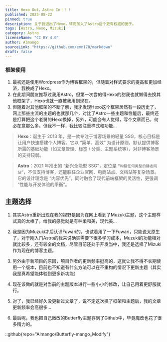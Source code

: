 ```yaml
---
title: Hexo Out，Astro In！！！
published: 2025-08-22
pinned: true
description: 关于我退出了Hexo，转而加入了Astro这个更有权威的圈子。
tags: [Astro, Hexo, Mizuki]
category: Astro
licenseName: "CC BY 4.0"
author: Almango
sourceLink: "https://github.com/emn178/markdown"
draft: false
---
```



### 框架使用

1. 最初还是使用Wordpress作为博客框架的，但随着对样式要求的提高和更加经济，我换成了Hexo。
2. 在此期间朋友推荐过我用Astro，但第一次尝的得Hexo的甜我也就懒得去换其他框架了，Hexo也就一直被我用到现在。
3. 但随着对其他框架的不断了解，我才发现Hexo这个框架居然有一段历史了，网上那些主流的主题的也就那几个，对比了Astro一些主题和性能后，最终还是打算把这个老舅的Hexo换掉，另外，可能会有人觉得，写个文章而已，何必在意那么多。但我不一样，我比较注重样式和功能...

>**Hexo**：诞生于 2013 年，是一款专注于博客场景的轻量 SSG，核心目标是让用户快速搭建个人博客。它以 “简单、高效” 为设计原则，默认提供博客所需的基础功能（如文章管理、标签 / 分类、主题系统等），对非博客场景的支持较弱。

>**Astro**：2021 年推出的 “新兴全能型 SSG”，定位是 `“构建任何类型的静态网站”`，不仅支持博客，还能胜任企业官网、电商站点、文档站等复杂场景。它的设计理念是 “内容优先”，同时融合了现代前端框架的灵活性，更强调 “性能与开发体验的平衡”。

## 主题选择

1. 其实Astro重新出现在我的视野是因为在网上看到了Muzuki主题，这个主题样式真的太棒了，给我的感觉就是有种柔和美，现代美...
2. 我是因为Muzuki才后认识Fuwari的，也试着用了一下Fuwari，只能说太原生了，对于刚入门Astro的我来说确实需要下很多学习成本，Muzuki的功能相对就比较多，还有较全的文档，尽管目前还处于开发当中，我还是选择了Mizuki作为现在的博客主题。
3. 另外由于新项目的原因，项目作者的更新频率挺高的，这就让我不得不长期使用一个版本，目前也不知道有什么方法可以在不重构的情况下更新主题（其实我是真希望能体验到更多新功能）

4. 现在该做的就是对当前的主题版本进行一些小小的修改，让自己用着更舒服就行。

5. 对了，我已经好久没更新过文章了，说不定这次换了框架和主题后，我的文章更新频率会高很多...

6. 最后呢，我也把自己微改的Butterfly主题存到了Github中，毕竟魔改也花了很多精力的。

::github{repo="Almango/Butterfly-mango_Modify"}
